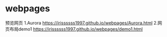 # webpages
预览网页
1.Aurora https://irissssss1997.github.io/webpages/Aurora.html
2.网页布局demo1 https://irissssss1997.github.io/webpages/demo1.html
